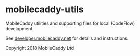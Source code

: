 mobilecaddy-utils
=================

MobileCaddy utilities and supporting files for local (CodeFlow) development.

See [developer.mobilecaddy.net](http://developer.mobilecaddy.net) for details and instructions.

Copyright 2018 MobileCaddy Ltd
